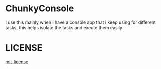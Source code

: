 # ChunkyConsole
I use this mainly when i have a console app that i keep using for different tasks, this helps isolate the tasks and exeute them easily


# LICENSE
[mit-license](http://www.opensource.org/licenses/mit-license.php)

